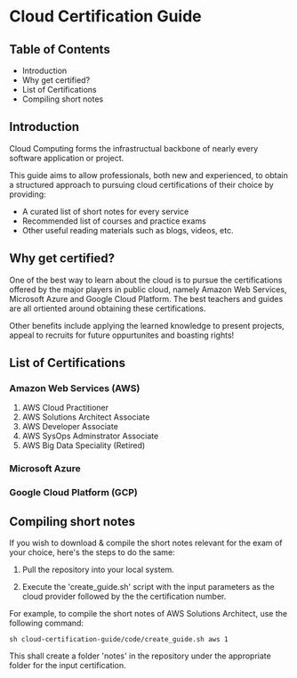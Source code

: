 # Cloud Certification Guide

## Table of Contents
- Introduction
- Why get certified?
- List of Certifications
- Compiling short notes

## Introduction

Cloud Computing forms the infrastructual backbone of nearly every software application or project. 

This guide aims to allow professionals, both new and experienced, to obtain a structured approach to pursuing cloud certifications of their choice by providing:

- A curated list of short notes for every service
- Recommended list of courses and practice exams
- Other useful reading materials such as blogs, videos, etc.

## Why get certified?

One of the best way to learn about the cloud is to pursue the certifications offered by the major players in public cloud, namely Amazon Web Services, Microsoft Azure and Google Cloud Platform. The best teachers and guides are all ortiented around obtaining these certifications.

Other benefits include applying the learned knowledge to present projects, appeal to recruits for future oppurtunites and boasting rights!

## List of Certifications

### Amazon Web Services (AWS)

1. AWS Cloud Practitioner
2. AWS Solutions Architect Associate
3. AWS Developer Associate
4. AWS SysOps Adminstrator Associate
5. AWS Big Data Speciality (Retired)

### Microsoft Azure

### Google Cloud Platform (GCP)

## Compiling short notes

If you wish to download & compile the short notes relevant for the exam of your choice, here's the steps to do the same:

1. Pull the repository into your local system.

2. Execute the 'create_guide.sh' script with the input parameters as the cloud provider followed by the the certification number.

For example, to compile the short notes of AWS Solutions Architect, use the following command:

```
sh cloud-certification-guide/code/create_guide.sh aws 1
```

This shall create a folder 'notes' in the repository under the appropriate folder for the input certification.

